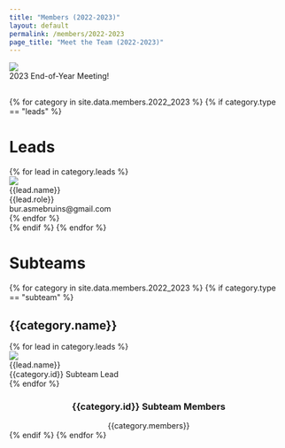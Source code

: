 ```yaml
---
title: "Members (2022-2023)"
layout: default
permalink: /members/2022-2023
page_title: "Meet the Team (2022-2023)"
---
```


<div class="bur-wide-container" style="margin-bottom:30px;">
  <div class="col-sm-8" style="display:block;margin:auto;">
    <img class="bur-photo" src="{{site.base_url}}/assets/images/members/2022_2023/end_of_year_2023.jpg">
    <div class="bur-caption">2023 End-of-Year Meeting!</div>
  </div>
</div>

<div class="bur-wide-container bur-members" markdown="0">
  {% for category in site.data.members.2022_2023 %}
    {% if category.type == "leads" %}
      <div class="row bur-subteam-row justify-content-center align-items-center">
        <h1>Leads</h1>
        {% for lead in category.leads %}
          <div class="col bur-profile">
            <img class="bur-lead-image" src="{{site.base_url}}/{% if lead.photo %}{{lead.photo}}{% else %}assets/images/members/blank_profile.jpg{% endif %}">
            <div class="bur-lead-description">
              <div class="bur-lead-name">{{lead.name}}</div>
              <div class="bur-profile-role">{{lead.role}}</div>
              <div>bur.asmebruins@gmail.com</div>
            </div>
          </div>
        {% endfor %}
      </div>
    {% endif %}
  {% endfor %}

  <div class="row bur-subteam-row">
    <h1> Subteams</h1>
  </div>
  {% for category in site.data.members.2022_2023 %}
    {% if category.type == "subteam" %}
      <div class="row bur-subteam-row justify-content-center" style="margin-top: 20px;">
        <h2>{{category.name}}</h2>
        {% for lead in category.leads %}
          <div class="col-xl-4 bur-profile">
            <img class="bur-profile-image" src="{{site.base_url}}/{% if lead.photo %}{{lead.photo}}{% else %}assets/images/members/blank_profile.jpg{% endif %}">
              <div class="bur-lead-description">
                <div class="bur-subteam-lead-name">{{lead.name}}</div>
                <div class="bur-profile-role">{{category.id}} Subteam Lead</div>
              </div>      
          </div>
        {% endfor %}
      </div>
      <div class="row bur-subteam-row">
        <div class="col" style="text-align:center;">
          <h3>{{category.id}} Subteam Members</h3>
          <div class="bur-subteam-members">
            {{category.members}}
          </div>
        </div>
      </div>
    {% endif %}
  {% endfor %}
</div>
